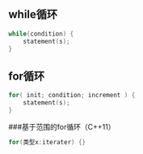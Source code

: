 ## while循环

```c++
while(condition) {
    statement(s);
}
```



## for循环

```c++
for( init; condition; increment ) {
    statement(s);
}
```



###基于范围的for循环（C++11）

```c++
for(类型x:iterater) {}
```

